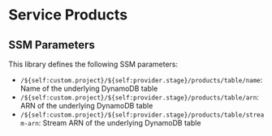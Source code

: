 # Service Products

## SSM Parameters

This library defines the following SSM parameters:

- `/${self:custom.project}/${self:provider.stage}/products/table/name`: Name of the underlying DynamoDB table
- `/${self:custom.project}/${self:provider.stage}/products/table/arn`: ARN of the underlying DynamoDB table
- `/${self:custom.project}/${self:provider.stage}/products/table/stream-arn`: Stream ARN of the underlying DynamoDB table
